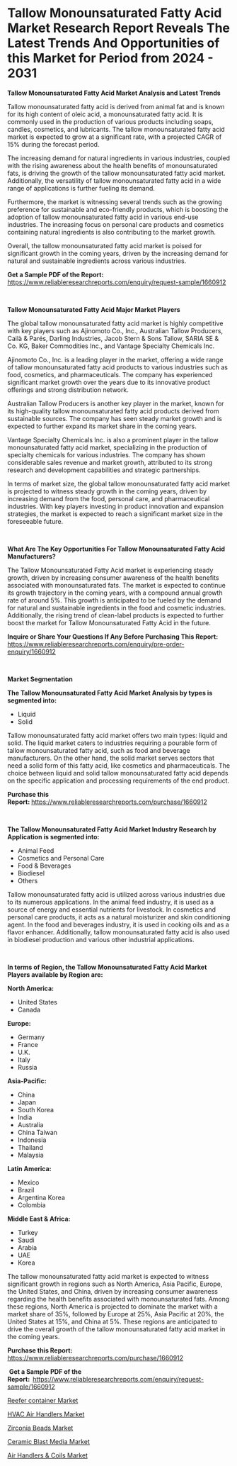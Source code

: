 <p><h1>Tallow Monounsaturated Fatty Acid Market Research Report Reveals The Latest Trends And Opportunities of this Market for Period from 2024 - 2031</h1></p><p><strong>Tallow Monounsaturated Fatty Acid Market Analysis and Latest Trends</strong></p>
<p><p>Tallow monounsaturated fatty acid is derived from animal fat and is known for its high content of oleic acid, a monounsaturated fatty acid. It is commonly used in the production of various products including soaps, candles, cosmetics, and lubricants. The tallow monounsaturated fatty acid market is expected to grow at a significant rate, with a projected CAGR of 15% during the forecast period.</p><p>The increasing demand for natural ingredients in various industries, coupled with the rising awareness about the health benefits of monounsaturated fats, is driving the growth of the tallow monounsaturated fatty acid market. Additionally, the versatility of tallow monounsaturated fatty acid in a wide range of applications is further fueling its demand.</p><p>Furthermore, the market is witnessing several trends such as the growing preference for sustainable and eco-friendly products, which is boosting the adoption of tallow monounsaturated fatty acid in various end-use industries. The increasing focus on personal care products and cosmetics containing natural ingredients is also contributing to the market growth.</p><p>Overall, the tallow monounsaturated fatty acid market is poised for significant growth in the coming years, driven by the increasing demand for natural and sustainable ingredients across various industries.</p></p>
<p><strong>Get a Sample PDF of the Report:&nbsp;</strong> <a href="https://www.reliableresearchreports.com/enquiry/request-sample/1660912">https://www.reliableresearchreports.com/enquiry/request-sample/1660912</a></p>
<p>&nbsp;</p>
<p><strong>Tallow Monounsaturated Fatty Acid Major Market Players</strong></p>
<p><p>The global tallow monounsaturated fatty acid market is highly competitive with key players such as Ajinomoto Co., Inc., Australian Tallow Producers, Cailà & Parés, Darling Industries, Jacob Stern & Sons Tallow, SARIA SE & Co. KG, Baker Commodities Inc., and Vantage Specialty Chemicals Inc.</p><p>Ajinomoto Co., Inc. is a leading player in the market, offering a wide range of tallow monounsaturated fatty acid products to various industries such as food, cosmetics, and pharmaceuticals. The company has experienced significant market growth over the years due to its innovative product offerings and strong distribution network.</p><p>Australian Tallow Producers is another key player in the market, known for its high-quality tallow monounsaturated fatty acid products derived from sustainable sources. The company has seen steady market growth and is expected to further expand its market share in the coming years.</p><p>Vantage Specialty Chemicals Inc. is also a prominent player in the tallow monounsaturated fatty acid market, specializing in the production of specialty chemicals for various industries. The company has shown considerable sales revenue and market growth, attributed to its strong research and development capabilities and strategic partnerships.</p><p>In terms of market size, the global tallow monounsaturated fatty acid market is projected to witness steady growth in the coming years, driven by increasing demand from the food, personal care, and pharmaceutical industries. With key players investing in product innovation and expansion strategies, the market is expected to reach a significant market size in the foreseeable future.</p></p>
<p>&nbsp;</p>
<p><strong>What Are The Key Opportunities For Tallow Monounsaturated Fatty Acid Manufacturers?</strong></p>
<p><p>The Tallow Monounsaturated Fatty Acid market is experiencing steady growth, driven by increasing consumer awareness of the health benefits associated with monounsaturated fats. The market is expected to continue its growth trajectory in the coming years, with a compound annual growth rate of around 5%. This growth is anticipated to be fueled by the demand for natural and sustainable ingredients in the food and cosmetic industries. Additionally, the rising trend of clean-label products is expected to further boost the market for Tallow Monounsaturated Fatty Acid in the future.</p></p>
<p><strong>Inquire or Share Your Questions If Any Before Purchasing This Report:</strong> <a href="https://www.reliableresearchreports.com/enquiry/pre-order-enquiry/1660912">https://www.reliableresearchreports.com/enquiry/pre-order-enquiry/1660912</a></p>
<p>&nbsp;</p>
<p><strong>Market Segmentation</strong></p>
<p><strong>The Tallow Monounsaturated Fatty Acid Market Analysis by types is segmented into:</strong></p>
<p><ul><li>Liquid</li><li>Solid</li></ul></p>
<p><p>Tallow monounsaturated fatty acid market offers two main types: liquid and solid. The liquid market caters to industries requiring a pourable form of tallow monounsaturated fatty acid, such as food and beverage manufacturers. On the other hand, the solid market serves sectors that need a solid form of this fatty acid, like cosmetics and pharmaceuticals. The choice between liquid and solid tallow monounsaturated fatty acid depends on the specific application and processing requirements of the end product.</p></p>
<p><strong>Purchase this Report:&nbsp;</strong><a href="https://www.reliableresearchreports.com/purchase/1660912">https://www.reliableresearchreports.com/purchase/1660912</a></p>
<p>&nbsp;</p>
<p><strong>The Tallow Monounsaturated Fatty Acid Market Industry Research by Application is segmented into:</strong></p>
<p><ul><li>Animal Feed</li><li>Cosmetics and Personal Care</li><li>Food & Beverages</li><li>Biodiesel</li><li>Others</li></ul></p>
<p><p>Tallow monounsaturated fatty acid is utilized across various industries due to its numerous applications. In the animal feed industry, it is used as a source of energy and essential nutrients for livestock. In cosmetics and personal care products, it acts as a natural moisturizer and skin conditioning agent. In the food and beverages industry, it is used in cooking oils and as a flavor enhancer. Additionally, tallow monounsaturated fatty acid is also used in biodiesel production and various other industrial applications.</p></p>
<p>&nbsp;</p>
<p><strong>In terms of Region, the Tallow Monounsaturated Fatty Acid Market Players available by Region are:</strong></p>
<p>
    <p> <strong> North America: </strong>
        <ul>
            <li>United States</li>
            <li>Canada</li>
        </ul>
        </p> 
    <p> <strong> Europe: </strong>
        <ul>
            <li>Germany</li>
            <li>France</li>
            <li>U.K.</li>
            <li>Italy</li>
            <li>Russia</li>
        </ul>
        </p> 
    <p> <strong> Asia-Pacific: </strong>
        <ul>
            <li>China</li>
            <li>Japan</li>
            <li>South Korea</li>
            <li>India</li>
            <li>Australia</li>
            <li>China Taiwan</li>
            <li>Indonesia</li>
            <li>Thailand</li>
            <li>Malaysia</li>
        </ul>
        </p> 
    <p> <strong> Latin America: </strong>
        <ul>
            <li>Mexico</li>
            <li>Brazil</li>
            <li>Argentina Korea</li>
            <li>Colombia</li>
        </ul>
        </p> 
    <p> <strong> Middle East & Africa: </strong>
        <ul>
            <li>Turkey</li>
            <li>Saudi</li>
            <li>Arabia</li>
            <li>UAE</li>
            <li>Korea</li>
        </ul>
    </p>
    </p>
<p><p>The tallow monounsaturated fatty acid market is expected to witness significant growth in regions such as North America, Asia Pacific, Europe, the United States, and China, driven by increasing consumer awareness regarding the health benefits associated with monounsaturated fats. Among these regions, North America is projected to dominate the market with a market share of 35%, followed by Europe at 25%, Asia Pacific at 20%, the United States at 15%, and China at 5%. These regions are anticipated to drive the overall growth of the tallow monounsaturated fatty acid market in the coming years.</p></p>
<p><strong>Purchase this Report: </strong><a href="https://www.reliableresearchreports.com/purchase/1660912">https://www.reliableresearchreports.com/purchase/1660912</a></p>
<p>&nbsp;<strong>Get a Sample PDF of the Report:&nbsp;&nbsp;</strong><a href="https://www.reliableresearchreports.com/enquiry/request-sample/1660912">https://www.reliableresearchreports.com/enquiry/request-sample/1660912</a></p>
<p><strong></strong></p>
<p><p><a href="https://fuschia-pecorino-a6d.notion.site/Reefer-container-Market-Research-Report-Unlocks-Analysis-on-the-Market-Financial-Status-Market-Size-8921ce2aac114a14a9bbca44d622dafc">Reefer container Market</a></p><p><a href="https://florentine-yuzu-f42.notion.site/HVAC-Air-Handlers-Market-Provides-a-Comprehensive-Analysis-Including-a-Macro-Overview-of-the-Market--35549c4fc60847bba0f0042b54515c23">HVAC Air Handlers Market</a></p><p><a href="https://view.publitas.com/reportprime-1/zirconia-beads-market-size-market-share-and-global-market-analysis-report-2024-2031/">Zirconia Beads Market</a></p><p><a href="https://view.publitas.com/reportprime-1/ceramic-blast-media-market-size-reflecting-a-forecast-till-2031-market-by-type-by-application-and-by-geography/">Ceramic Blast Media Market</a></p><p><a href="https://changeable-paste-463.notion.site/Air-Handlers-Coils-Market-Offers-Provide-Insightful-Data-for-the-Time-Period-from-2024-to-2031-and-4bf9c61eed254bb1a7a22d747be93700">Air Handlers & Coils Market</a></p></p>